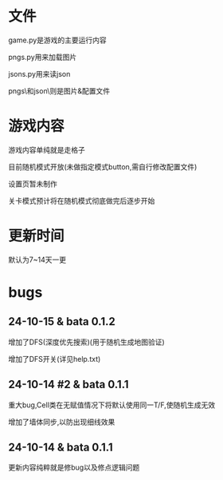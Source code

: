 # 文件
game.py是游戏的主要运行内容

pngs.py用来加载图片

jsons.py用来读json

pngs\和json\则是图片&配置文件

# 游戏内容
游戏内容单纯就是走格子

目前随机模式开放(未做指定模式button,需自行修改配置文件)

设置页暂未制作

关卡模式预计将在随机模式彻底做完后逐步开始

# 更新时间
默认为7~14天一更

# bugs
## 24-10-15 & bata 0.1.2
增加了DFS(深度优先搜索)(用于随机生成地图验证)

增加了DFS开关(详见help.txt)

## 24-10-14 #2 & bata 0.1.1
重大bug,Cell类在无赋值情况下将默认使用同一T/F,使随机生成无效

增加了墙体同步,以防出现细线效果

## 24-10-14 & bata 0.1.1
更新内容纯粹就是修bug以及修点逻辑问题
